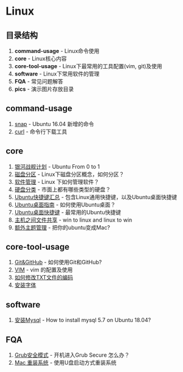 # Linux

## 目录结构
1. **command-usage** - Linux命令使用
2. **core** - Linux核心内容
3. **core-tool-usage** - Linux下最常用的工具配置(vim, git)及使用
4. **software** - Linux下常用软件的管理
5. **FQA** - 常见问题解答
6. **pics** - 演示图片存放目录

## command-usage
1. [snap](command-usage/command-snap.md) - Ubuntu 16.04 新增的命令
2. [curl](core-tool-usage/curl-command.md) - 命令行下载工具

## core
1. [银河战舰计划](core/diary-install-Ubuntu.md) - Ubuntu From 0 to 1
2. [磁盘分区](core/linux-disk.md) - Linux下磁盘分区概念，如何分区？
3. [软件管理](core/software-manage.md) - Linux 下如何管理软件？
4. [硬盘分类](core/disk-type.md) - 市面上都有哪些类型的硬盘？
5. [Ubuntu快捷键汇总](core/shortcut.md) - 包含Linux通用快捷键，以及Ubuntu桌面快捷键
6. [Ubuntu桌面指南](core/ubuntu_manual.md) - 如何使用Ubuntu桌面？
7. [Ubuntu桌面快捷键](core/desktop_keyboard.md) - 最常用的Ubuntu快捷键
8. [主机之间文件共享](core/share_your_files.md) - win to linux and linux to win
9. [额外主题管理](core/themes_manage.md) - 把你的ubuntu变成Mac?

## core-tool-usage
1. [Git&GitHub](core-tool-usage/git-github.md) - 如何使用Git和GitHub?
2. [VIM](core-tool-usage/vim_config.md) - vim 的配置及使用
3. [如何修改TXT文件的编码](core-tool-usage/code_conversion.md)
4. [安装字体](core-tool-usage/how-to-install-new-font.md)
## software
1. [安装Mysql](software/mysql_install.md) - How to install mysql 5.7 on Ubuntu 18.04?
## FQA
1. [Grub安全模式](FQA/grub_fix.md) - 开机进入Grub Secure 怎么办？
2. [Mac 重装系统](FQA/reinstall_mac_os.md) - 使用U盘启动方式重装系统


